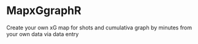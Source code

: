 # MapxGgraphR
Create your own xG map for shots and cumulativa graph by minutes from your own data via data entry
